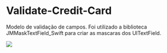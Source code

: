# Validate-Credit-Card
Modelo de validação de campos. Foi utilizado a biblioteca JMMaskTextField_Swift para criar as mascaras dos UITextField.

![](validation2.gif)
